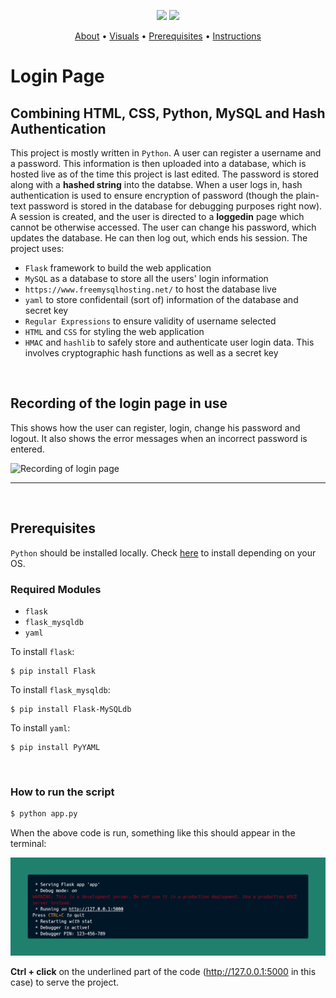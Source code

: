 <p align="center">
    <img src="https://img.shields.io/github/last-commit/hjh-08/login_page" />
    <img src="https://img.shields.io/github/repo-size/hjh-08/login_page">
<p>


<p align="center">
  <a href="#login-page">About</a> •
  <a href="#recording-of-the-login-page-in-use">Visuals</a> •
  <a href="#prerequisites">Prerequisites</a> •
  <a href="#how-to-run-the-script">Instructions</a> 
</p>

# Login Page

## Combining HTML, CSS, Python, MySQL and Hash Authentication

This project is mostly written in `Python`. A user can register a username and a password. This information is then uploaded into a database, which is hosted live as of the time this project is last edited. The password is stored along with a **hashed string** into the databse. When a user logs in, hash authentication is used to ensure encryption of password (though the plain-text password is stored in the database for debugging purposes right now). A session is created, and the user is directed to a **loggedin** page which cannot be otherwise accessed. The user can change his password, which updates the database. He can then log out, which ends his session.
The project uses:

* `Flask` framework to build the web application
* `MySQL` as a database to store all the users' login information
* `https://www.freemysqlhosting.net/` to host the database live
* `yaml` to store confidentail (sort of) information of the database and secret key
* `Regular Expressions` to ensure validity of username selected
* `HTML` and `CSS` for styling the web application
* `HMAC` and `hashlib` to safely store and authenticate user login data. This involves cryptographic hash functions as well as a secret key

<br>

## Recording of the login page in use

This shows how the user can register, login, change his password and logout. It also shows the error messages when an incorrect password is entered.


![Recording of login page](https://github.com/HJH-08/login_page/blob/main/Login%20Page%20Video.gif)

___
<br>
     
## Prerequisites
       
`Python` should be installed locally. Check [here](https://www.python.org/downloads/) to install depending on your OS.

### Required Modules
- `flask`
- `flask_mysqldb`
- `yaml`


To install `flask`:
```
$ pip install Flask
```


To install `flask_mysqldb`: 
```
$ pip install Flask-MySQLdb
```

To install `yaml`:
```
$ pip install PyYAML
```

<br>

### How to run the script
``` bash
$ python app.py
```
When the above code is run, something like this should appear in the terminal:
<br>

![Terminal when code is run](https://github.com/HJH-08/login_page/blob/main/login%20page%20instructions.png)
<br>

**Ctrl + click** on the underlined part of the code (http://127.0.0.1:5000 in this case) to serve the project.
